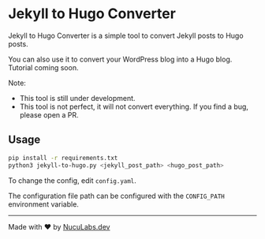 # Jekyll to Hugo Converter

Jekyll to Hugo Converter is a simple tool to convert Jekyll posts to Hugo posts.

You can also use it to convert your WordPress blog into a Hugo blog. Tutorial coming soon.

Note:
- This tool is still under development.
- This tool is not perfect, it will not convert everything. If you find a bug, please open a PR.

## Usage

```bash
pip install -r requirements.txt
python3 jekyll-to-hugo.py <jekyll_post_path> <hugo_post_path>
```

To change the config, edit `config.yaml`.

The configuration file path can be configured with the `CONFIG_PATH` environment variable.

---
Made with ❤️ by [NucuLabs.dev](https://nuculabs.dev)